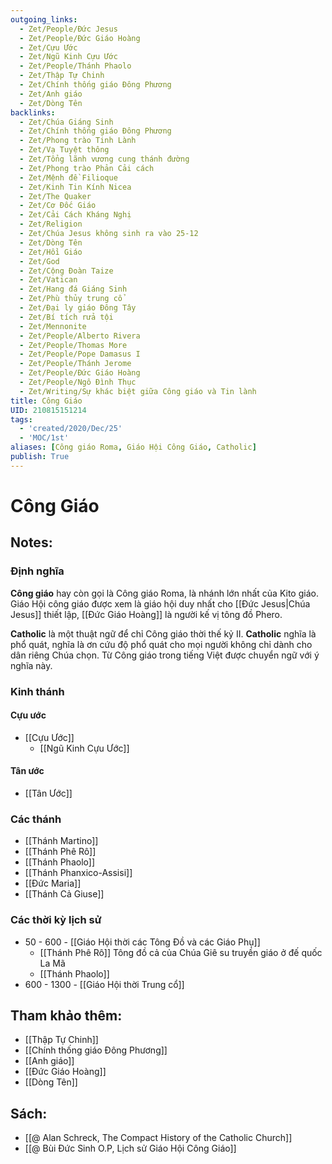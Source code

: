 ```yaml
---
outgoing_links:
  - Zet/People/Đức Jesus
  - Zet/People/Đức Giáo Hoàng
  - Zet/Cựu Ước
  - Zet/Ngũ Kinh Cựu Ước
  - Zet/People/Thánh Phaolo
  - Zet/Thập Tự Chinh
  - Zet/Chính thống giáo Đông Phương
  - Zet/Anh giáo
  - Zet/Dòng Tên
backlinks:
  - Zet/Chúa Giáng Sinh
  - Zet/Chính thống giáo Đông Phương
  - Zet/Phong trào Tinh Lành
  - Zet/Vạ Tuyệt thông
  - Zet/Tổng lãnh vương cung thánh đường
  - Zet/Phong trào Phản Cải cách
  - Zet/Mệnh đề Filioque
  - Zet/Kinh Tin Kính Nicea
  - Zet/The Quaker
  - Zet/Cơ Đốc Giáo
  - Zet/Cải Cách Kháng Nghị
  - Zet/Religion
  - Zet/Chúa Jesus không sinh ra vào 25-12
  - Zet/Dòng Tên
  - Zet/Hồi Giáo
  - Zet/God
  - Zet/Cộng Đoàn Taize
  - Zet/Vatican
  - Zet/Hang đá Giáng Sinh
  - Zet/Phù thủy trung cổ
  - Zet/Đại ly giáo Đông Tây
  - Zet/Bí tích rửa tội
  - Zet/Mennonite
  - Zet/People/Alberto Rivera
  - Zet/People/Thomas More
  - Zet/People/Pope Damasus I
  - Zet/People/Thánh Jerome
  - Zet/People/Đức Giáo Hoàng
  - Zet/People/Ngô Đình Thục
  - Zet/Writing/Sự khác biệt giữa Công giáo và Tin lành
title: Công Giáo
UID: 210815151214
tags:
  - 'created/2020/Dec/25'
  - 'MOC/1st'
aliases: [Công giáo Roma, Giáo Hội Công Giáo, Catholic]
publish: True
---
```

# Công Giáo

## Notes:
### Định nghĩa
**Công giáo** hay còn gọi là Công giáo Roma, là nhánh lớn nhất của Kito giáo. Giáo Hội công giáo được xem là giáo hội duy nhất cho [[Đức Jesus|Chúa Jesus]] thiết lập, [[Đức Giáo Hoàng]] là người kế vị tông đồ Phero.

**Catholic** là một thuật ngữ để chỉ Công giáo thời thế kỷ II. **Catholic** nghĩa là phổ quát, nghĩa là ơn cứu độ phổ quát cho mọi người không chỉ dành cho dân riêng Chúa chọn. Từ Công giáo trong tiếng Việt được chuyển ngữ với ý nghĩa này.

### Kinh thánh
#### Cựu ước
- [[Cựu Ước]]
	- [[Ngũ Kinh Cựu Ước]]

#### Tân ước
- [[Tân Ước]]

### Các thánh
- [[Thánh Martino]]
- [[Thánh Phê Rô]]
- [[Thánh Phaolo]]
- [[Thánh Phanxico-Assisi]]
- [[Đức Maria]]
- [[Thánh Cả Giuse]]

### Các thời kỳ lịch sử
- 50 - 600 - [[Giáo Hội thời các Tông Đồ và các Giáo Phụ]]
	- [[Thánh Phê Rô]] Tông đồ cả của Chúa Giê su truyền giáo ở đế quốc La Mã
	- [[Thánh Phaolo]] 
- 600 - 1300 - [[Giáo Hội thời Trung cổ]]

## Tham khảo thêm:
- [[Thập Tự Chinh]]
- [[Chính thống giáo Đông Phương]]
- [[Anh giáo]]
- [[Đức Giáo Hoàng]]
- [[Dòng Tên]]

## Sách:
- [[@ Alan Schreck, The Compact History of the Catholic Church]]
- [[@ Bùi Đức Sinh O.P, Lịch sử Giáo Hội Công Giáo]]